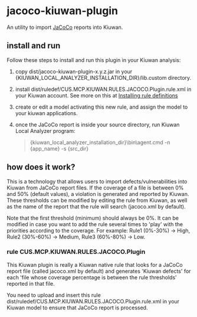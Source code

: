 # jacoco-kiuwan-plugin
An utility to import [JaCoCo](https://www.eclemma.org/jacoco/) reports into Kiuwan.
## install and run
Follow these steps to install and run this plugin in your Kiuwan analysis:
1. copy dist/jacoco-kiuwan-plugin-x.y.z.jar in your {KIUWAN_LOCAL_ANALYZER_INSTALLATION_DIR}/lib.custom directory.

2. install dist/ruledef/CUS.MCP.KIUWAN.RULES.JACOCO.Plugin.rule.xml in your Kiuwan account. See more on this at [Installing rule definitions](https://www.kiuwan.com/docs/display/K5/Installing+custom+rules+created+with+Kiuwan+Rule+Developer)

3. create or edit a model activating this new rule, and assign the model to your kiuwan applications.

4. once the JaCoCo report is inside your source directory, run Kiuwan Local Analyzer program:

    > {kiuwan_local_analyzer_installation_dir}\bin\agent.cmd -n {app_name} -s {src_dir}
    
## how does it work?
This is a technology that allows users to import defects/vulnerabilities into Kiuwan from JaCoCo report files. If the coverage of a file is between 0% and 50% (default values), a violation is generated and reported by Kiuwan. These thresholds can be modified by editing the rule from Kiuwan, as well as the name of the report that the rule will search (jacoco.xml by default).

Note that the first threshold (minimum) should always be 0%. It can be modified in case you want to add the rule several times to 'play' with the priorities according to the coverage. For example: Rule1 (0%-30%) -> High, Rule2 (30%-60%) -> Medium, Rule3 (60%-80%) -> Low.

### rule CUS.MCP.KIUWAN.RULES.JACOCO.Plugin
This Kiuwan plugin is really a Kiuwan native rule that looks for a JaCoCo report file (called jacoco.xml by default) and generates 'Kiuwan defects' for each 'file whose coverage percentage is between the rule thresholds' reported in that file.

You need to upload and insert this rule dist/ruledef/CUS.MCP.KIUWAN.RULES.JACOCO.Plugin.rule.xml in your Kiuwan model to ensure that JaCoCo report is processed.
